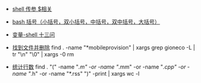* [shell 传参 $相关](http://www.runoob.com/linux/linux-shell-passing-arguments.html)
* [bash 括号（小括号，双小括号，中括号，双中括号，大括号）](https://blog.csdn.net/claytonzeng/article/details/10267225)
* [变量-shell 十三问](http://wiki.jikexueyuan.com/project/13-questions-of-shell/var-value.html)

* [找到文件并删除](https://stackoverflow.com/questions/20307299/linux-why-cant-i-pipe-find-result-to-rm) find . -name "*mobileprovision" | xargs  grep gioneco -L | tr "\n" "\0" | xargs -0  rm
* [统计行数](https://www.jianshu.com/p/5afdcbf931c8)  find . "(" -name "*.m" -or -name "*.mm" -or -name "*.cpp" -or -name "*.h" -or -name "*.rss" ")" -print | xargs wc -l
